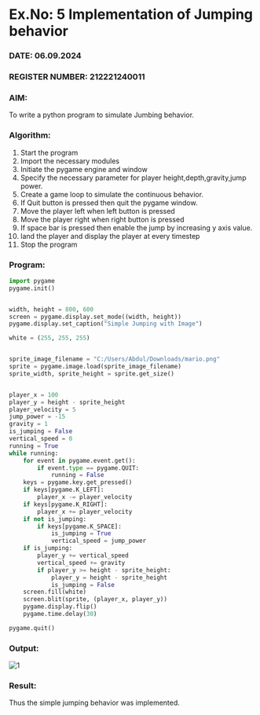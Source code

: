 # Ex.No: 5  Implementation of Jumping behavior 
### DATE: 06.09.2024                                                                          
### REGISTER NUMBER: 212221240011
### AIM: 
To write a python program to simulate Jumbing behavior. 
### Algorithm:
1. Start the program
2. Import the necessary modules
3. Initiate the pygame engine and window
4. Specify the necessary parameter for player height,depth,gravity,jump power. 
5. Create a game loop to simulate the continuous behavior.
6. If Quit button is pressed then quit the pygame window.
7. Move the player left when left button is pressed
8. Move the player right when right button is pressed
9. If space bar is pressed then enable the jump by increasing y axis value.
10. land the player and display the player at every timestep
11.  Stop the program
### Program:
~~~py
import pygame
pygame.init()


width, height = 800, 600
screen = pygame.display.set_mode((width, height))
pygame.display.set_caption("Simple Jumping with Image")

white = (255, 255, 255)


sprite_image_filename = "C:/Users/Abdul/Downloads/mario.png"
sprite = pygame.image.load(sprite_image_filename)
sprite_width, sprite_height = sprite.get_size()


player_x = 100
player_y = height - sprite_height
player_velocity = 5
jump_power = -15
gravity = 1
is_jumping = False
vertical_speed = 0
running = True
while running:
    for event in pygame.event.get():
        if event.type == pygame.QUIT:
            running = False
    keys = pygame.key.get_pressed()
    if keys[pygame.K_LEFT]:
        player_x -= player_velocity
    if keys[pygame.K_RIGHT]:
        player_x += player_velocity
    if not is_jumping:
        if keys[pygame.K_SPACE]:
            is_jumping = True
            vertical_speed = jump_power
    if is_jumping:
        player_y += vertical_speed
        vertical_speed += gravity
        if player_y >= height - sprite_height:
            player_y = height - sprite_height
            is_jumping = False
    screen.fill(white)
    screen.blit(sprite, (player_x, player_y))
    pygame.display.flip()
    pygame.time.delay(30)

pygame.quit()

~~~

### Output:
![1](https://github.com/user-attachments/assets/8ce16bb5-8590-480b-8a10-e875c2f14e21)

### Result:
Thus the simple jumping behavior  was implemented.
